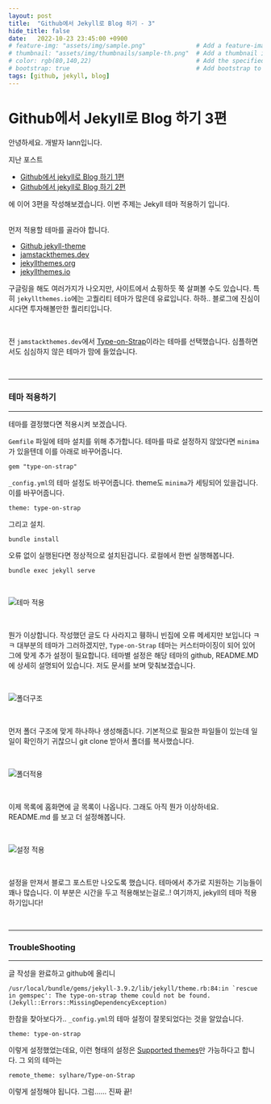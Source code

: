 ```yaml
---
layout: post
title:  "Github에서 Jekyll로 Blog 하기 - 3"
hide_title: false
date:   2022-10-23 23:45:00 +0900
# feature-img: "assets/img/sample.png"              # Add a feature-image to the post
# thumbnail: "assets/img/thumbnails/sample-th.png"  # Add a thumbnail image on blog view
# color: rgb(80,140,22)                             # Add the specified color as feature image, and change link colors in post
# bootstrap: true                                   # Add bootstrap to the page
tags: [github, jekyll, blog]
---
```


Github에서 Jekyll로 Blog 하기 3편
=

안녕하세요. 개발자 Iann입니다.

지난 포스트
- [Github에서 jekyll로 Blog 하기 1편][github-jekyll-blog-1]
- [Github에서 jekyll로 Blog 하기 2편][github-jekyll-blog-2]

에 이어 3편을 작성해보겠습니다. 이번 주제는 Jekyll 테마 적용하기 입니다.

<br>
먼저 적용할 테마를 골라야 합니다.

- [Github jekyll-theme][github-jekyll-theme]
- [jamstackthemes.dev][jamstackthemes.dev]
- [jekyllthemes.org][jekyllthemes.org]
- [jekyllthemes.io][jekyllthemes.io]

구글링을 해도 여러가지가 나오지만, 사이트에서 쇼핑하듯 쭉 살펴볼 수도 있습니다. 특히 `jekyllthemes.io`에는 고퀄리티 테마가 많은데 유료입니다. 하하.. 블로그에 진심이시다면 투자해볼만한 퀄리티입니다.

<br>

전 `jamstackthemes.dev`에서 [Type-on-Strap][type-on-strap]이라는 테마를 선택했습니다. 심플하면서도 심심하지 않은 테마가 맘에 들었습니다.

<br>

---
### 테마 적용하기
---

테마를 결정했다면 적용시켜 보겠습니다.


`Gemfile` 파일에 테마 설치를 위해 추가합니다. 테마를 따로 설정하지 않았다면 `minima`가 있을텐데 이를 아래로 바꾸어줍니다.
```
gem "type-on-strap"
```
`_config.yml`의 테마 설정도 바꾸어줍니다. theme도 `minima`가 세팅되어 있을겁니다. 이를 바꾸어줍니다.
```
theme: type-on-strap
```
그리고 설치.
```
bundle install
```
오류 없이 실행된다면 정상적으로 설치된겁니다. 로컬에서 한번 실행해봅니다.
```
bundle exec jekyll serve
```

<br>

![테마 적용](/assets/images/2022/10/apply_jekyll_theme_1.png)

<br>

뭔가 이상합니다. 작성했던 글도 다 사라지고 휑하니 빈집에 오류 메세지만 보입니다 ㅋㅋ
대부분의 테마가 그러하겠지만, `Type-on-Strap` 테마는 커스터마이징이 되어 있어 그에 맞게 추가 설정이 필요합니다.
테마별 설정은 해당 테마의 github, README.MD에 상세히 설명되어 있습니다. 저도 문서를 보며 맞춰보겠습니다.

<br>

![폴더구조](/assets/images/2022/10/apply_jekyll_theme_2.png)

<br>

먼저 폴더 구조에 맞게 하나하나 생성해줍니다. 기본적으로 필요한 파일들이 있는데 일일이 확인하기 귀찮으니 git clone 받아서 폴더를 복사했습니다.

<br>

![폴더적용](/assets/images/2022/10/apply_jekyll_theme_3.png)

<br>

이제 목록에 홈화면에 글 목록이 나옵니다. 그래도 아직 뭔가 이상하네요. README.md 를 보고 더 설정해봅니다.

<br>

![설정 적용](/assets/images/2022/10/apply_jekyll_theme_4.png)

<br>

설정을 만져서 블로그 포스트만 나오도록 했습니다. 테마에서 추가로 지원하는 기능들이 꽤나 많습니다. 이 부분은 시간을 두고 적용해보는걸로..! 여기까지, jekyll의 테마 적용하기입니다!

<br>

---
### TroubleShooting
---
글 작성을 완료하고 github에 올리니
```
/usr/local/bundle/gems/jekyll-3.9.2/lib/jekyll/theme.rb:84:in `rescue in gemspec': The type-on-strap theme could not be found. (Jekyll::Errors::MissingDependencyException)
```
한참을 찾아보다가.. `_config.yml`의 테마 설정이 잘못되었다는 것을 알았습니다.

```
theme: type-on-strap
```
이렇게 설정했었는데요, 이런 형태의 설정은 [Supported themes][supported-themes]만 가능하다고 합니다. 그 외의 테마는

```
remote_theme: sylhare/Type-on-Strap
```
이렇게 설정해야 됩니다. 그럼...... 진짜 끝!



[github-jekyll-blog-1]: https://dev-iann.github.io/github/blog/2022/10/10/start-blog-with-github-and-jekyll-1.html{:target="_blank"}
[github-jekyll-blog-2]: https://dev-iann.github.io/github/blog/2022/10/15/start-blog-with-github-and-jekyll-2.html{:target="_blank"}
[github-jekyll-theme]: https://github.com/topics/jekyll-theme{:target="_blank"}
[jamstackthemes.dev]: https://jamstackthemes.dev/ssg/jekyll/{:target="_blank"}
[jekyllthemes.org]: http://jekyllthemes.org/{:target="_blank"}
[jekyllthemes.io]: https://jekyllthemes.io/{:target="_blank"}
[type-on-strap]: https://github.com/sylhare/Type-on-Strap{:target="_blank"}
[supported-themes]: https://pages.github.com/themes/{:target="_blank"}